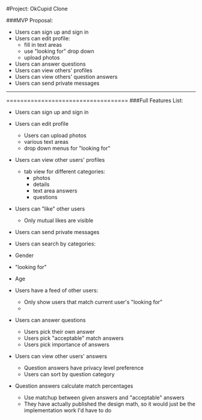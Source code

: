 #Project: OkCupid Clone

###MVP Proposal:
* Users can sign up and sign in
* Users can edit profile:
  * fill in text areas
  * use "looking for" drop down
  * upload photos
* Users can answer questions
* Users can view others' profiles
* Users can view others' question answers
* Users can send private messages

-----------------------------------
===================================
###Full Features List:
* Users can sign up and sign in


* Users can edit profile
  * Users can upload photos
  * various text areas
  * drop down menus for "looking for"


* Users can view other users' profiles
  * tab view for different categories:
    * photos
    * details
    * text area answers
    * questions


* Users can "like" other users
  * Only mutual likes are visible


* Users can send private messages


* Users can search by categories:
 * Gender
  * "looking for"
  * Age


* Users have a feed of other users:
  * Only show users that match current user's "looking for"
  *


* Users can answer questions
  * Users pick their own answer
  * Users pick "acceptable" match answers
  * Users pick importance of answers


* Users can view other users' answers
  * Question answers have privacy level preference
  * Users can sort by question category


* Question answers calculate match percentages
  * Use matchup between given answers and "acceptable" answers
  * They have actually published the design math, so it would just be the implementation work I'd have to do
